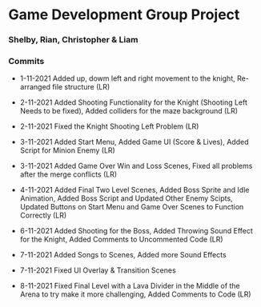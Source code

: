 # Game Development Group Project

### Shelby, Rian, Christopher & Liam

### Commits
- 1-11-2021 Added up, dowm left and right movement to the knight, Re-arranged file structure (LR)

- 2-11-2021 Added Shooting Functionality for the Knight (Shooting Left Needs to be fixed), Added colliders for the maze background (LR)

- 2-11-2021 Fixed the Knight Shooting Left Problem (LR)

- 3-11-2021 Added Start Menu, Added Game UI (Score & Lives), Added Script for Minion Enemy (LR)

- 3-11-2021 Added Game Over Win and Loss Scenes, Fixed all problems after the merge conflicts (LR)

- 4-11-2021 Added Final Two Level Scenes, Added Boss Sprite and Idle Animation, Added Boss Script and Updated Other Enemy Scipts, Updated Buttons on Start Menu and Game Over Scenes to Function Correctly (LR)

- 6-11-2021 Added Shooting for the Boss, Added Throwing Sound Effect for the Knight, Added Comments to Uncommented Code (LR)

- 7-11-2021 Added Songs to Scenes, Added more Sound Effects

- 7-11-2021 Fixed UI Overlay & Transition Scenes

- 8-11-2021 Fixed Final Level with a Lava Divider in the Middle of the Arena to try make it more challenging, Added Comments to Code (LR)
